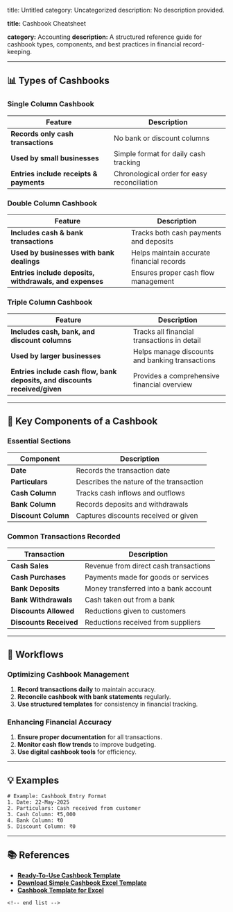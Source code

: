 title: Untitled
category: Uncategorized
description: No description provided.

**title:** Cashbook Cheatsheet

**category:** Accounting
**description:** A structured reference guide for cashbook types, components, and best practices in financial record-keeping.

---

## 📊 **Types of Cashbooks**

### **Single Column Cashbook**

| Feature                                       | Description                                 |
| --------------------------------------------- | ------------------------------------------- |
| **Records only cash transactions**      | No bank or discount columns                 |
| **Used by small businesses**            | Simple format for daily cash tracking       |
| **Entries include receipts & payments** | Chronological order for easy reconciliation |

### **Double Column Cashbook**

| Feature                                                       | Description                               |
| ------------------------------------------------------------- | ----------------------------------------- |
| **Includes cash & bank transactions**                   | Tracks both cash payments and deposits    |
| **Used by businesses with bank dealings**               | Helps maintain accurate financial records |
| **Entries include deposits, withdrawals, and expenses** | Ensures proper cash flow management       |

### **Triple Column Cashbook**

| Feature                                                                          | Description                                     |
| -------------------------------------------------------------------------------- | ----------------------------------------------- |
| **Includes cash, bank, and discount columns**                              | Tracks all financial transactions in detail     |
| **Used by larger businesses**                                              | Helps manage discounts and banking transactions |
| **Entries include cash flow, bank deposits, and discounts received/given** | Provides a comprehensive financial overview     |

---

## 📝 **Key Components of a Cashbook**

### **Essential Sections**

| Component                 | Description                             |
| ------------------------- | --------------------------------------- |
| **Date**            | Records the transaction date            |
| **Particulars**     | Describes the nature of the transaction |
| **Cash Column**     | Tracks cash inflows and outflows        |
| **Bank Column**     | Records deposits and withdrawals        |
| **Discount Column** | Captures discounts received or given    |

### **Common Transactions Recorded**

| Transaction                  | Description                           |
| ---------------------------- | ------------------------------------- |
| **Cash Sales**         | Revenue from direct cash transactions |
| **Cash Purchases**     | Payments made for goods or services   |
| **Bank Deposits**      | Money transferred into a bank account |
| **Bank Withdrawals**   | Cash taken out from a bank            |
| **Discounts Allowed**  | Reductions given to customers         |
| **Discounts Received** | Reductions received from suppliers    |

---

## 🔄 **Workflows**

### **Optimizing Cashbook Management**

1. **Record transactions daily** to maintain accuracy.
2. **Reconcile cashbook with bank statements** regularly.
3. **Use structured templates** for consistency in financial tracking.

### **Enhancing Financial Accuracy**

1. **Ensure proper documentation** for all transactions.
2. **Monitor cash flow trends** to improve budgeting.
3. **Use digital cashbook tools** for efficiency.

---

## 💡 **Examples**

```plaintext
# Example: Cashbook Entry Format
1. Date: 22-May-2025  
2. Particulars: Cash received from customer  
3. Cash Column: ₹5,000  
4. Bank Column: ₹0  
5. Discount Column: ₹0  
```

---

## 📚 **References**

- **[Ready-To-Use Cashbook Template](https://msofficegeek.com/cash-book-templates/)**
- **[Download Simple Cashbook Excel Template](https://exceldatapro.com/cash-book-template/)**
- **[Cashbook Template for Excel](https://en.bizroute.net/cashbook.html)**

```
<!-- end list -->
```